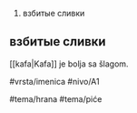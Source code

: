 1. взбитые сливки

## взбитые сливки

[[kafa|Kafa]] je bolja sa šlagom.


#vrsta/imenica
#nivo/A1

#tema/hrana
#tema/piće